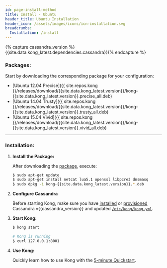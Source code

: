 ```yaml
---
id: page-install-method
title: Install - Ubuntu
header_title: Ubuntu Installation
header_icon: /assets/images/icons/icn-installation.svg
breadcrumbs:
  Installation: /install
---
```


{% capture cassandra_version %}{{site.data.kong_latest.dependencies.cassandra}}{% endcapture %}

### Packages:

Start by downloading the corresponding package for your configuration:

- [Ubuntu 12.04 Precise]({{ site.repos.kong }}/releases/download/{{site.data.kong_latest.version}}/kong-{{site.data.kong_latest.version}}.precise_all.deb)
- [Ubuntu 14.04 Trusty]({{ site.repos.kong }}/releases/download/{{site.data.kong_latest.version}}/kong-{{site.data.kong_latest.version}}.trusty_all.deb)
- [Ubuntu 15.04 Vivid]({{ site.repos.kong }}/releases/download/{{site.data.kong_latest.version}}/kong-{{site.data.kong_latest.version}}.vivid_all.deb)

----

### Installation:

1. **Install the Package:**

    After downloading the [package](#packages), execute:

    ```bash
    $ sudo apt-get update
    $ sudo apt-get install netcat lua5.1 openssl libpcre3 dnsmasq
    $ sudo dpkg -i kong-{{site.data.kong_latest.version}}.*.deb
    ```

2. **Configure Cassandra**

    Before starting Kong, make sure you have [installed](http://www.apache.org/dyn/closer.cgi?path=/cassandra/{{cassandra_version}}/apache-cassandra-{{cassandra_version}}-bin.tar.gz) or [provisioned](http://kongdb.org) Cassandra v{{cassandra_version}} and updated [`/etc/kong/kong.yml`](/docs/{{site.data.kong_latest.release}}/configuration/#databases_available.*).

3. **Start Kong:**

    ```bash
    $ kong start

    # Kong is running
    $ curl 127.0.0.1:8001
    ```

4. **Use Kong:**

    Quickly learn how to use Kong with the [5-minute Quickstart](/docs/{{site.data.kong_latest.release}}/getting-started/quickstart).
